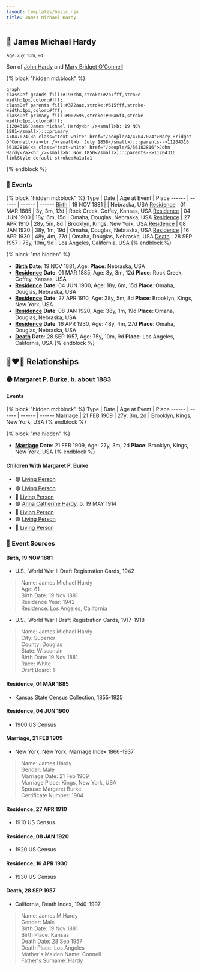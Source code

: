 ```yaml
---
layout: templates/basic.njk
title: James Michael Hardy
---
```

## 🔵 James Michael Hardy
<small>Age: 75y, 10m, 9d</small>

Son of [John Hardy](/people/5/56182816) and [Mary Bridget O'Connell](/people/4/47047024)

{% block "hidden md:block" %}
```mermaid
graph
classDef grands fill:#193cb8,stroke:#2b7fff,stroke-width:1px,color:#fff;
classDef parents fill:#372aac,stroke:#615fff,stroke-width:1px,color:#fff;
classDef primary fill:#007595,stroke:#00a6f4,stroke-width:1px,color:#fff;
11204316(James Michael Hardy<br /><small>b: 19 NOV 1881</small>):::primary
47047024(<a class="text-white" href="/people/4/47047024">Mary Bridget O'Connell</a><br /><small>b: July 1858</small>):::parents-->11204316
56182816(<a class="text-white" href="/people/5/56182816">John Hardy</a><br /><small>b: Nov 1850</small>):::parents-->11204316
linkStyle default stroke:#a1a1a1
```
{% endblock %}

### 📆 Events

{% block "hidden md:block" %}
Type | Date | Age at Event | Place
------ | ------ | ------ | ------
[Birth](#event-event-2) | 19 NOV 1881 |  | Nebraska, USA
[Residence](#event-event-0) | 01 MAR 1885 | 3y, 3m, 12d | Rock Creek, Coffey, Kansas, USA
[Residence](#event-event-1) | 04 JUN 1900 | 18y, 6m, 15d | Omaha, Douglas, Nebraska, USA
[Residence](#event-event-2) | 27 APR 1910 | 28y, 5m, 8d | Brooklyn, Kings, New York, USA
[Residence](#event-event-3) | 08 JAN 1920 | 38y, 1m, 19d | Omaha, Douglas, Nebraska, USA
[Residence](#event-event-4) | 16 APR 1930 | 48y, 4m, 27d | Omaha, Douglas, Nebraska, USA
[Death](#event-event-8) | 28 SEP 1957 | 75y, 10m, 9d | Los Angeles, California, USA
{% endblock %}

{% block "md:hidden" %}
- **[Birth](#event-event-2)**
**Date**: 19 NOV 1881, Age:
**Place**: Nebraska, USA
- **[Residence](#event-event-0)**
**Date**: 01 MAR 1885, Age: 3y, 3m, 12d
**Place**: Rock Creek, Coffey, Kansas, USA
- **[Residence](#event-event-1)**
**Date**: 04 JUN 1900, Age: 18y, 6m, 15d
**Place**: Omaha, Douglas, Nebraska, USA
- **[Residence](#event-event-2)**
**Date**: 27 APR 1910, Age: 28y, 5m, 8d
**Place**: Brooklyn, Kings, New York, USA
- **[Residence](#event-event-3)**
**Date**: 08 JAN 1920, Age: 38y, 1m, 19d
**Place**: Omaha, Douglas, Nebraska, USA
- **[Residence](#event-event-4)**
**Date**: 16 APR 1930, Age: 48y, 4m, 27d
**Place**: Omaha, Douglas, Nebraska, USA
- **[Death](#event-event-8)**
**Date**: 28 SEP 1957, Age: 75y, 10m, 9d
**Place**: Los Angeles, California, USA
{% endblock %}

## 👩‍❤️‍👨 Relationships

### 🟣 [Margaret P. Burke](/people/2/29782872), b. about 1883

#### Events

{% block "hidden md:block" %}
Type | Date | Age at Event | Place
------ | ------ | ------ | ------
[Marriage](#event-family-0-event-0) | 21 FEB 1909 | 27y, 3m, 2d | Brooklyn, Kings, New York, USA
{% endblock %}

{% block "md:hidden" %}
- **[Marriage](#event-family-0-event-0)**
**Date**: 21 FEB 1909, Age: 27y, 3m, 2d
**Place**: Brooklyn, Kings, New York, USA
{% endblock %}

#### Children With Margaret P. Burke
* 🟣 [Living Person](/people/6/66419672)
* 🟣 [Living Person](/people/1/10368480)
* 🔵 [Living Person](/people/8/82881883)
* 🟣 [Anna Catherine Hardy](/people/2/25919759), b. 19 MAY 1914
* 🔵 [Living Person](/people/8/8915192)
* 🟣 [Living Person](/people/6/66380348)
* 🔵 [Living Person](/people/8/88206475)
### 📰 Event Sources

#### <a id="event-event-2"></a> Birth, 19 NOV 1881
* U.S., World War II Draft Registration Cards, 1942
>   
  > Name: James Michael Hardy  
  > Age: 61  
  > Birth Date: 19 Nov 1881  
  > Residence Year: 1942  
  > Residence: Los Angeles, California
* U.S., World War I Draft Registration Cards, 1917-1918
>   
  > Name: James Michael Hardy  
  > City: Superior  
  > County: Douglas  
  > State: Wisconsin  
  > Birth Date: 19 Nov 1881  
  > Race: White  
  > Draft Board: 1

#### <a id="event-event-0"></a> Residence, 01 MAR 1885
* Kansas State Census Collection, 1855-1925

#### <a id="event-event-1"></a> Residence, 04 JUN 1900
* 1900 US Census

#### <a id="event-family-0-event-0"></a> Marriage, 21 FEB 1909
* New York, New York, Marriage Index 1866-1937
>   
  > Name: James Hardy  
  > Gender: Male  
  > Marriage Date: 21 Feb 1909  
  > Marriage Place: Kings, New York, USA  
  > Spouse: Margaret Burke  
  > Certificate Number: 1984

#### <a id="event-event-2"></a> Residence, 27 APR 1910
* 1910 US Census

#### <a id="event-event-3"></a> Residence, 08 JAN 1920
* 1920 US Census

#### <a id="event-event-4"></a> Residence, 16 APR 1930
* 1930 US Census
#### <a id="event-event-8"></a> Death, 28 SEP 1957
* California, Death Index, 1940-1997
>   
  > Name: James M Hardy  
  > Gender: Male  
  > Birth Date: 19 Nov 1881  
  > Birth Place: Kansas  
  > Death Date: 28 Sep 1957  
  > Death Place: Los Angeles  
  > Mother's Maiden Name: Connell  
  > Father's Surname: Hardy
